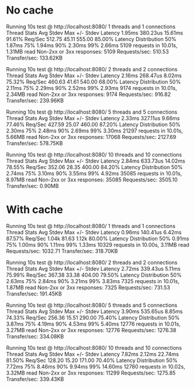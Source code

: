 # No cache

Running 10s test @ http://localhost:8080/
  1 threads and 1 connections
  Thread Stats   Avg      Stdev     Max   +/- Stdev
    Latency     1.95ms  380.23us  15.61ms   91.61%
    Req/Sec   512.75     45.11   555.00     85.00%
  Latency Distribution
     50%    1.87ms
     75%    1.94ms
     90%    2.30ms
     99%    2.66ms
  5109 requests in 10.01s, 1.31MB read
  Non-2xx or 3xx responses: 5109
Requests/sec:    510.53
Transfer/sec:    133.62KB

Running 10s test @ http://localhost:8080/
  2 threads and 2 connections
  Thread Stats   Avg      Stdev     Max   +/- Stdev
    Latency     2.16ms  268.47us   8.02ms   75.32%
    Req/Sec   460.63     41.61   540.00     68.00%
  Latency Distribution
     50%    2.11ms
     75%    2.29ms
     90%    2.52ms
     99%    2.93ms
  9174 requests in 10.01s, 2.34MB read
  Non-2xx or 3xx responses: 9174
Requests/sec:    916.82
Transfer/sec:    239.96KB

Running 10s test @ http://localhost:8080/
  5 threads and 5 connections
  Thread Stats   Avg      Stdev     Max   +/- Stdev
    Latency     2.33ms  327.11us   9.66ms   77.46%
    Req/Sec   427.59     25.07   460.00     87.20%
  Latency Distribution
     50%    2.30ms
     75%    2.48ms
     90%    2.69ms
     99%    3.30ms
  21297 requests in 10.01s, 5.66MB read
  Non-2xx or 3xx responses: 17068
Requests/sec:   2127.69
Transfer/sec:    578.75KB

Running 10s test @ http://localhost:8080/
  10 threads and 10 connections
  Thread Stats   Avg      Stdev     Max   +/- Stdev
    Latency     2.84ms  633.73us  14.02ms   78.55%
    Req/Sec   352.06     28.35   400.00     84.20%
  Latency Distribution
     50%    2.74ms
     75%    3.10ms
     90%    3.55ms
     99%    4.92ms
  35085 requests in 10.01s, 8.97MB read
  Non-2xx or 3xx responses: 35085
Requests/sec:   3505.10
Transfer/sec:      0.90MB

# With cache

Running 10s test @ http://localhost:8080/
  1 threads and 1 connections
  Thread Stats   Avg      Stdev     Max   +/- Stdev
    Latency     0.96ms  140.41us   6.42ms   87.57%
    Req/Sec     1.04k    81.63     1.12k    80.00%
  Latency Distribution
     50%    0.91ms
     75%    1.00ms
     90%    1.11ms
     99%    1.33ms
  10329 requests in 10.00s, 3.11MB read
Requests/sec:   1032.71
Transfer/sec:    318.70KB

Running 10s test @ http://localhost:8080/
  2 threads and 2 connections
  Thread Stats   Avg      Stdev     Max   +/- Stdev
    Latency     2.72ms  339.43us   5.11ms   75.99%
    Req/Sec   367.38     33.38   404.00     79.50%
  Latency Distribution
     50%    2.63ms
     75%    2.84ms
     90%    3.21ms
     99%    3.83ms
  7325 requests in 10.01s, 1.87MB read
  Non-2xx or 3xx responses: 7325
Requests/sec:    731.53
Transfer/sec:    191.45KB

Running 10s test @ http://localhost:8080/
  5 threads and 5 connections
  Thread Stats   Avg      Stdev     Max   +/- Stdev
    Latency     3.90ms  535.65us   8.85ms   74.33%
    Req/Sec   256.36     15.51   290.00     75.40%
  Latency Distribution
     50%    3.87ms
     75%    4.19ms
     90%    4.53ms
     99%    5.40ms
  12776 requests in 10.01s, 3.27MB read
  Non-2xx or 3xx responses: 12776
Requests/sec:   1276.38
Transfer/sec:    334.08KB

Running 10s test @ http://localhost:8080/
  10 threads and 10 connections
  Thread Stats   Avg      Stdev     Max   +/- Stdev
    Latency     7.82ms    2.12ms  22.74ms   81.50%
    Req/Sec   128.20     15.20   171.00     70.40%
  Latency Distribution
     50%    7.72ms
     75%    8.46ms
     90%    9.94ms
     99%   14.60ms
  12780 requests in 10.02s, 3.32MB read
  Non-2xx or 3xx responses: 11299
Requests/sec:   1275.85
Transfer/sec:    339.43KB